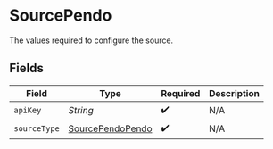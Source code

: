 # SourcePendo

The values required to configure the source.


## Fields

| Field                                                       | Type                                                        | Required                                                    | Description                                                 |
| ----------------------------------------------------------- | ----------------------------------------------------------- | ----------------------------------------------------------- | ----------------------------------------------------------- |
| `apiKey`                                                    | *String*                                                    | :heavy_check_mark:                                          | N/A                                                         |
| `sourceType`                                                | [SourcePendoPendo](../../models/shared/SourcePendoPendo.md) | :heavy_check_mark:                                          | N/A                                                         |